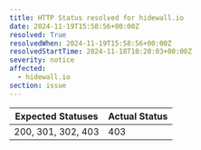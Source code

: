 ```yaml
---
title: HTTP Status resolved for hidewall.io
date: 2024-11-19T15:58:56+00:00Z
resolved: True
resolvedWhen: 2024-11-19T15:58:56+00:00Z
resolvedStartTime: 2024-11-18T10:20:03+00:00Z
severity: notice
affected:
  - hidewall.io
section: issue
---
```


| Expected Statuses | Actual Status  |
|-------------------|----------------|
| 200, 301, 302, 403 | 403 |
